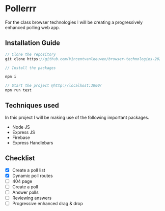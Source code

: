 # Pollerrr

For the class browser technologies I will be creating a progressively enhanced polling web app. 

## Installation Guide


```jsx
// Clone the repository
git clone https://github.com/Vincentvanleeuwen/browser-technologies-2021.git

// Install the packages

npm i

// Start the project @http://localhost:3000/
npm run test
```

## Techniques used

In this project I will be making use of the following important packages.

- Node JS
- Express JS
- Firebase
- Express Handlebars

## Checklist 

- [x] Create a poll list
- [x] Dynamic poll routes
- [ ] 404 page
- [ ] Create a poll
- [ ] Answer polls
- [ ] Reviewing answers
- [ ] Progressive enhanced drag & drop 
<!-- Add a link to your live demo in Github Pages 🌐-->

<!-- ☝️ replace this description with a description of your own work -->

<!-- replace the code in the /docs folder with your own, so you can showcase your work with GitHub Pages 🌍 -->

<!-- Add a nice poster image here at the end of the week, showing off your shiny frontend 📸 -->

<!-- Maybe a table of contents here? 📚 -->

<!-- How about a section that describes how to install this project? 🤓 -->

<!-- ...but how does one use this project? What are its features 🤔 -->

<!-- Maybe a checklist of done stuff and stuff still on your wishlist? ✅ -->

<!-- How about a license here? 📜 (or is it a licence?) 🤷 -->
